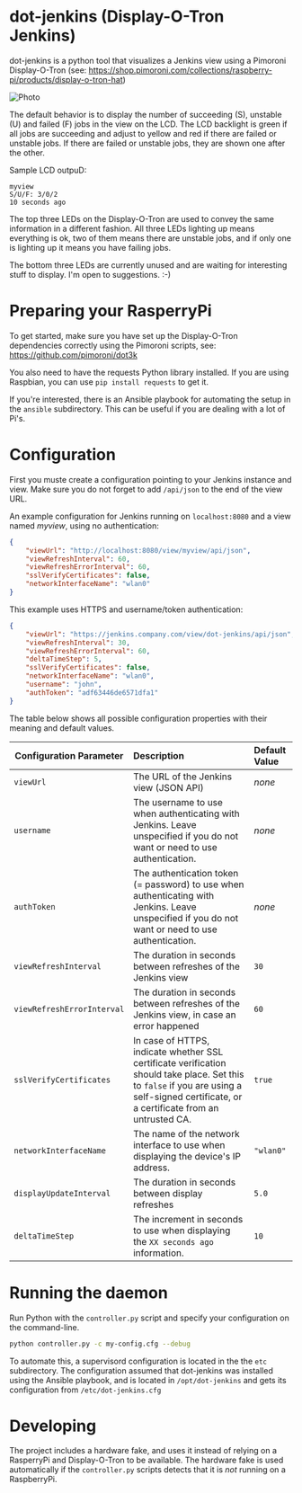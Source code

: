 # dot-jenkins (Display-O-Tron Jenkins)

dot-jenkins is a python tool that visualizes a Jenkins view using a Pimoroni Display-O-Tron
(see: https://shop.pimoroni.com/collections/raspberry-pi/products/display-o-tron-hat)

![Photo](https://raw.githubusercontent.com/suzukieng/dot-jenkins/master/docs/dot-jenkins.jpg)

The default behavior is to display the number of succeeding (S), unstable (U) and failed (F) jobs in the view on the LCD. The LCD backlight is green if all jobs are succeeding and adjust to yellow and red if there are failed or unstable jobs. If there are failed or unstable jobs, they are shown one after the other.

Sample LCD outpuD:
```
myview
S/U/F: 3/0/2
10 seconds ago
```

The top three LEDs on the Display-O-Tron are used to convey the same information in a different fashion. All three LEDs lighting up means everything is ok, two of them means there are unstable jobs, and if only one is lighting up it means you have failing jobs.

The bottom three LEDs are currently unused and are waiting for interesting stuff to display. I'm open to suggestions. :-)

# Preparing your RasperryPi

To get started, make sure you have set up the Display-O-Tron dependencies correctly using the Pimoroni scripts, see: https://github.com/pimoroni/dot3k

You also need to have the requests Python library installed. If you are using Raspbian, you can use ```pip install requests``` to get it.

If you're interested, there is an Ansible playbook for automating the setup in the ```ansible``` subdirectory. This can be useful if you are dealing with a lot of Pi's.

# Configuration
First you muste  create a configuration pointing to your Jenkins instance and view. Make sure you do not forget to add ```/api/json``` to the end of the view URL.

An example configuration for Jenkins running on ```localhost:8080``` and a view named _myview_, using no authentication:

```json
{
    "viewUrl": "http://localhost:8080/view/myview/api/json",
    "viewRefreshInterval": 60,
    "viewRefreshErrorInterval": 60,
    "sslVerifyCertificates": false,
    "networkInterfaceName": "wlan0"
}
```

This example uses HTTPS and username/token authentication:

```json
{
    "viewUrl": "https://jenkins.company.com/view/dot-jenkins/api/json",
    "viewRefreshInterval": 30,
    "viewRefreshErrorInterval": 60,
    "deltaTimeStep": 5,
    "sslVerifyCertificates": false,
    "networkInterfaceName": "wlan0",
    "username": "john",
    "authToken": "adf63446de6571dfa1"
}
```

The table below shows all possible configuration properties with their meaning and default values.

| Configuration Parameter | Description | Default Value |
| ----------------------- | :----------- | :------------- |
| ```viewUrl``` | The URL of the Jenkins view (JSON API) | _none_ |
| ```username``` | The username to use when authenticating with Jenkins. Leave unspecified if you do not want or need to use authentication. | _none_ |
| ```authToken``` | The authentication token (= password) to use when authenticating with Jenkins. Leave unspecified if you do not want or need to use authentication. | _none_ |
| ```viewRefreshInterval``` | The duration in seconds between refreshes of the Jenkins view | ```30``` |
| ```viewRefreshErrorInterval``` | The duration in seconds between refreshes of the Jenkins view, in case an error happened | ```60``` |
| ```sslVerifyCertificates``` | In case of HTTPS, indicate whether SSL certificate verification should take place. Set this to ```false``` if you are using a self-signed certificate, or a certificate from an untrusted CA. | ```true``` |
| ```networkInterfaceName``` | The name of the network interface to use when displaying the device's IP address. | ```"wlan0"``` |
| ```displayUpdateInterval``` | The duration in seconds between display refreshes | ```5.0``` |
| ```deltaTimeStep``` | The increment in seconds to use when displaying the ```XX seconds ago``` information. | ```10``` |

# Running the daemon

Run Python with the ```controller.py``` script and specify your configuration on the command-line.

```bash
python controller.py -c my-config.cfg --debug
```

To automate this, a supervisord configuration is located in the the ```etc``` subdirectory. The configuration assumed that dot-jenkins was installed using the Ansible playbook, and is located in ```/opt/dot-jenkins``` and gets its configuration from ```/etc/dot-jenkins.cfg```

# Developing

The project includes a hardware fake, and uses it instead of relying on a RasperryPi and Display-O-Tron to be available. The hardware fake is used automatically if the ```controller.py``` scripts detects that it is *not* running on a RaspberryPi.

